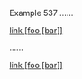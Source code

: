 Example 537
......

[link [foo [bar]]][ref]

[ref]: /uri

......

<p><a href="/uri">link [foo [bar]]</a></p>
